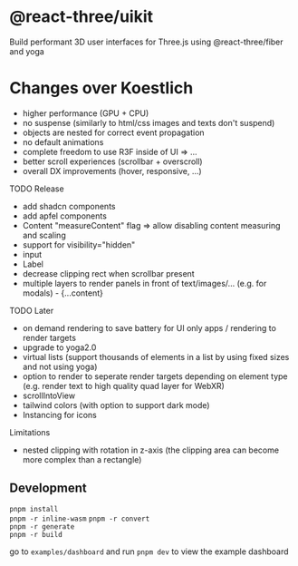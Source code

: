 <h1>@react-three/uikit</h1>

Build performant 3D user interfaces for Three.js using @react-three/fiber and yoga

# Changes over Koestlich

- higher performance (GPU + CPU)
- no suspense (similarly to html/css images and texts don't suspend)
- objects are nested for correct event propagation
- no default animations
- complete freedom to use R3F inside of UI => <Content>...</Content>
- better scroll experiences (scrollbar + overscroll)
- overall DX improvements (hover, responsive, ...)

TODO Release

- add shadcn components
- add apfel components
- Content "measureContent" flag => allow disabling content measuring and scaling
- support for visibility="hidden"
- input
- Label
- decrease clipping rect when scrollbar present
- multiple layers to render panels in front of text/images/... (e.g. for modals) - <IncrementLayer by={2} >{...content}</IncrementLayer>

TODO Later

- on demand rendering to save battery for UI only apps / rendering to render targets
- upgrade to yoga2.0
- virtual lists (support thousands of elements in a list by using fixed sizes and not using yoga)
- option to render to seperate render targets depending on element type (e.g. render text to high quality quad layer for WebXR)
- scrollIntoView
- tailwind colors (with option to support dark mode)
- Instancing for icons

Limitations

- nested clipping with rotation in z-axis (the clipping area can become more complex than a rectangle)

## Development

`pnpm install`  
`pnpm -r inline-wasm`
`pnpm -r convert`  
`pnpm -r generate`  
`pnpm -r build`  

go to `examples/dashboard` and run `pnpm dev` to view the example dashboard
